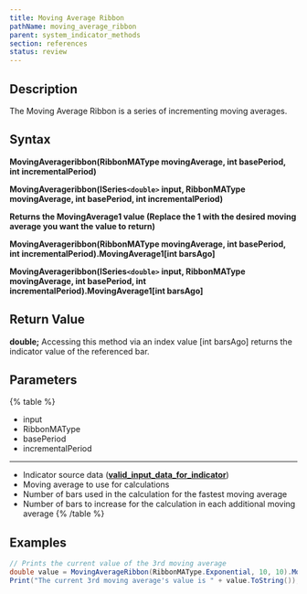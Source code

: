 ```yaml
---
title: Moving Average Ribbon
pathName: moving_average_ribbon
parent: system_indicator_methods
section: references
status: review
---
```


## Description

The Moving Average Ribbon is a series of incrementing moving averages.

## Syntax

**MovingAverageribbon(RibbonMAType movingAverage, int basePeriod, int incrementalPeriod)**

**MovingAverageribbon(ISeries`<double>` input, RibbonMAType movingAverage, int basePeriod, int incrementalPeriod)**

**Returns the MovingAverage1 value (Replace the 1 with the desired moving average you want the value to return)**

**MovingAverageribbon(RibbonMAType movingAverage, int basePeriod, int incrementalPeriod).MovingAverage1[int barsAgo]**

**MovingAverageribbon(ISeries`<double>` input, RibbonMAType movingAverage, int basePeriod, int incrementalPeriod).MovingAverage1[int barsAgo]**

## Return Value

**double;** Accessing this method via an index value [int barsAgo] returns the indicator value of the referenced bar.

## Parameters

{% table %}

* input
* RibbonMAType
* basePeriod
* incrementalPeriod

---

* Indicator source data ([**valid_input_data_for_indicator**](valid_input_data_for_indicator.md))
* Moving average to use for calculations
* Number of bars used in the calculation for the fastest moving average
* Number of bars to increase for the calculation in each additional moving average
{% /table %}

## Examples

```csharp
// Prints the current value of the 3rd moving average
double value = MovingAverageRibbon(RibbonMAType.Exponential, 10, 10).MovingAverage3[0];
Print("The current 3rd moving average's value is " + value.ToString());
```
